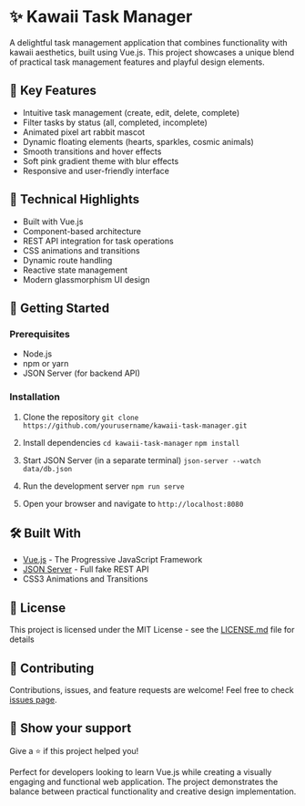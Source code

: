 # ✨ Kawaii Task Manager

A delightful task management application that combines functionality with kawaii aesthetics, built using Vue.js. This project showcases a unique blend of practical task management features and playful design elements.

## 🎀 Key Features
- Intuitive task management (create, edit, delete, complete)
- Filter tasks by status (all, completed, incomplete)
- Animated pixel art rabbit mascot
- Dynamic floating elements (hearts, sparkles, cosmic animals)
- Smooth transitions and hover effects
- Soft pink gradient theme with blur effects
- Responsive and user-friendly interface

## 💖 Technical Highlights
- Built with Vue.js
- Component-based architecture
- REST API integration for task operations
- CSS animations and transitions
- Dynamic route handling
- Reactive state management
- Modern glassmorphism UI design

## 🚀 Getting Started

### Prerequisites
- Node.js
- npm or yarn
- JSON Server (for backend API)

### Installation

1. Clone the repository
`git clone https://github.com/yourusername/kawaii-task-manager.git`

2. Install dependencies
`cd kawaii-task-manager`
`npm install`

3. Start JSON Server (in a separate terminal)
`json-server --watch data/db.json`

4. Run the development server
`npm run serve`

5. Open your browser and navigate to `http://localhost:8080`

## 🛠️ Built With
- [Vue.js](https://vuejs.org/) - The Progressive JavaScript Framework
- [JSON Server](https://github.com/typicode/json-server) - Full fake REST API
- CSS3 Animations and Transitions

## 📝 License
This project is licensed under the MIT License - see the [LICENSE.md](LICENSE.md) file for details

## 🤝 Contributing
Contributions, issues, and feature requests are welcome! Feel free to check [issues page](../../issues).

## 💫 Show your support
Give a ⭐️ if this project helped you!

Perfect for developers looking to learn Vue.js while creating a visually engaging and functional web application. The project demonstrates the balance between practical functionality and creative design implementation.
